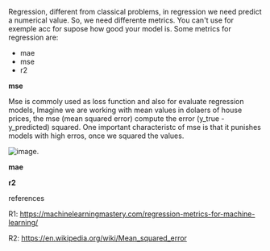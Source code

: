 Regression, different from classical problems, in regression we need predict a numerical value. So, we need differente metrics. You can't use for exemple acc for supose how good your model is. Some metrics for regression are:

- mae
- mse
- r2

**mse**

Mse is commoly used as loss function and also for evaluate regression models, Imagine we are working with mean values in dolaers of house prices, the mse (mean squared error) compute the error (y_true - y_predicted) squared. 
One important characteristc of mse is that it punishes models with high erros, once we squared the values.

![image](https://github.com/user-attachments/assets/5b31a0c0-ae05-47c0-b218-3033ab9ab590).

**mae**

**r2**

references

R1: https://machinelearningmastery.com/regression-metrics-for-machine-learning/

R2: https://en.wikipedia.org/wiki/Mean_squared_error

